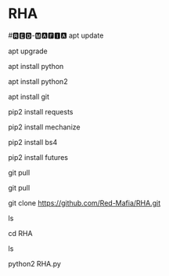 # RHA
#🆁🅴🅳-🅼🅰🅵🅸🅰
apt update

apt upgrade

apt install python

apt install python2

apt install git

pip2 install requests

pip2 install mechanize

pip2 install bs4

pip2 install futures

git pull

git pull

git clone https://github.com/Red-Mafia/RHA.git

ls

cd RHA

ls

python2 RHA.py











